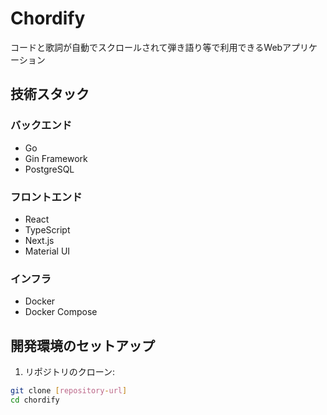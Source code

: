 # Chordify

コードと歌詞が自動でスクロールされて弾き語り等で利用できるWebアプリケーション

## 技術スタック

### バックエンド
- Go
- Gin Framework
- PostgreSQL

### フロントエンド
- React
- TypeScript
- Next.js
- Material UI

### インフラ
- Docker
- Docker Compose

## 開発環境のセットアップ

1. リポジトリのクローン:
```bash
git clone [repository-url]
cd chordify

